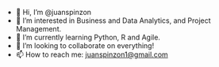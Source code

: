- 👋 Hi, I’m @juanspinzon
- 👀 I’m interested in Business and Data Analytics, and Project Management.
- 🌱 I’m currently learning Python, R and Agile.
- 💞️ I’m looking to collaborate on everything!
- 📫 How to reach me: juanspinzon1@gmail.com

<!---
juanspinzon/juanspinzon is a ✨ special ✨ repository because its `README.md` (this file) appears on your GitHub profile.
You can click the Preview link to take a look at your changes.
--->

